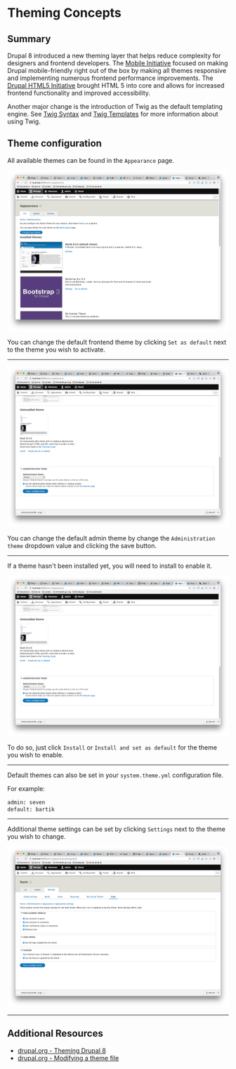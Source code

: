 # Theming Concepts

## Summary

Drupal 8 introduced a new theming layer that helps reduce complexity for
designers and frontend developers. The [Mobile Initiative](https://groups.drupal.org/mobile/drupal-8) focused on making Drupal mobile-friendly right out of the box by making all themes responsive and implementing numerous frontend performance improvements. The [Drupal HTML5 Initiative](https://groups.drupal.org/html5) brought HTML 5 into core and allows for increased frontend functionality and improved accessibility.

Another major change is the introduction of Twig as the default templating engine.
See [Twig Syntax](3.3-twig-syntax.md) and [Twig Templates](3.4-twig-templates.md) for more information about using Twig.

## Theme configuration

All available themes can be found in the `Appearance` page.

![Change Default Theme](images/appearance-1.png "Change Default Theme")

You can change the default frontend theme by clicking `Set as default` next to the theme
you wish to activate.

---

![Change Administration Theme](images/appearance-2.png "Change Administration Theme")

You can change the default admin theme by change the `Administration theme`
dropdown value and clicking the save button.

---

If a theme hasn't been installed yet, you will need to install to enable it.

![Install a Theme](images/appearance-2.png "Install a Theme")

To do so, just click `Install` or `Install and set as default` for the theme
you wish to enable.

---

Default themes can also be set in your `system.theme.yml` configuration file.

For example:
```
admin: seven
default: bartik
```

---

Additional theme settings can be set by clicking `Settings` next to the theme
you wish to change.

![Theme Settings](images/theme-settings.png "Theme Settings")

---



## Additional Resources
- [drupal.org - Theming Drupal 8](https://www.drupal.org/docs/8/theming)
- [drupal.org - Modifying a theme file](https://www.drupal.org/docs/8/theming-drupal-8/modifying-attributes-in-a-theme-file)

